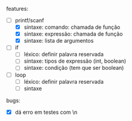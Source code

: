 features:

- [ ] printf/scanf
  - [x] sintaxe: comando: chamada de função
  - [x] sintaxe: expressão: chamada de função
  - [x] sintaxe: lista de argumentos
- [ ] if
  - [ ] léxico: definir palavra reservada
  - [ ] sintaxe: tipos de expressão (int, boolean)
  - [ ] sintaxe: condição (tem que ser boolean)
- [ ] loop
  - [ ] léxico: definir palavra reservada
  - [ ] sintaxe

bugs:

- [x] dá erro em testes com \n
